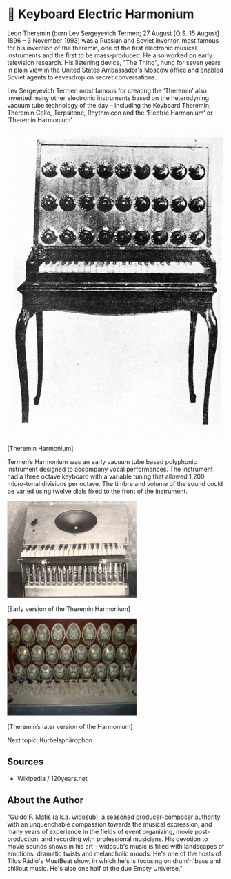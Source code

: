 # 🎹 Keyboard Electric Harmonium

Leon Theremin (born Lev Sergeyevich Termen; 27 August [O.S. 15 August] 1896 – 3 November 1993) was a Russian and Soviet inventor, most famous for his invention of the theremin, one of the first electronic musical instruments and the first to be mass-produced. He also worked on early television research. His listening device, "The Thing", hung for seven years in plain view in the United States Ambassador's Moscow office and enabled Soviet agents to eavesdrop on secret conversations.

Lev Sergeyevich Termen most famous for creating
the ‘Theremin’ also invented many other electronic instruments based on the heterodyning vacuum tube technology of the day – including the Keyboard Theremin, Theremin Cello, Terpsitone, Rhythmicon and the ‘Electric Harmonium’ or ‘Theremin Harmonium’.

![Theremin Harmonium](_static/images/keyboard-electric-harmonium/keyboard-electric-harmonium1.png)

[Theremin Harmonium]

Termen’s Harmonium was an early vacuum tube based polyphonic instrument designed to accompany vocal performances.
The instrument had a three octave keyboard with a variable tuning that allowed 1,200 micro-tonal divisions per octave. The timbre and volume of the sound could be varied using twelve dials fixed to the front of the instrument.

![Theremin Harmonium](_static/images/keyboard-electric-harmonium/keyboard-electric-harmonium2.jpg)

[Early version of the Theremin Harmonium]

![Theremin Harmonium](_static/images/keyboard-electric-harmonium/keyboard-electric-harmonium3.jpg)

[Theremin’s later version of the Harmonium]

Next topic: Kurbelsphärophon

## Sources

- Wikipedia / 120years.net

## About the Author

"Guido F. Matis (a.k.a. widosub), a seasoned producer-composer authority with an unquenchable compassion towards the musical expression, and many years of experience in the fields of event organizing, movie post-production, and recording with professional musicians. His devotion to movie sounds shows in his art - widosub's music is filled with landscapes of emotions, dramatic twists and melancholic moods. He's one of the hosts of Tilos Rádió's MustBeat show, in which he's is focusing on drum'n'bass and chillout music. He's also one half of the duo Empty Universe."
